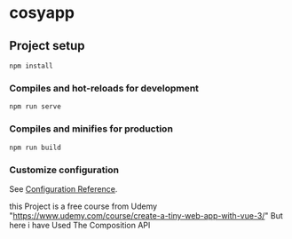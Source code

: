 # cosyapp

## Project setup
```
npm install
```

### Compiles and hot-reloads for development
```
npm run serve
```

### Compiles and minifies for production
```
npm run build
```

### Customize configuration
See [Configuration Reference](https://cli.vuejs.org/config/).


this Project is a free course from Udemy "https://www.udemy.com/course/create-a-tiny-web-app-with-vue-3/" 
But  here i have Used The Composition API 
